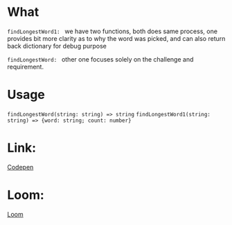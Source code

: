 # What

`findLongestWord1: `
we have two functions, both does same process, one provides bit more clarity 
as to why the word was picked, and can also return back dictionary for debug purpose

`findLongestWord: `
other one focuses solely on the challenge and requirement. 

# Usage 

`findLongestWord(string: string) => string`
`findLongestWord1(string: string) => {word: string; count: number}`


# Link: 
<a href="https://codepen.io/iMultiThinker/pen/mdajgxG?editors=0012">Codepen</a>

# Loom: 
<a href="https://www.loom.com/share/67b20fd4d18d49f58af0de314003c7b8">Loom</a>
